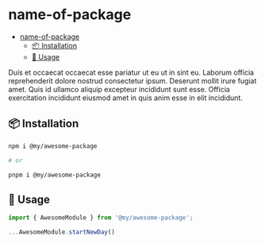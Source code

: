 # name-of-package

- [name-of-package](#name-of-package)
  - [📦 Installation](#-installation)
  - [🚀 Usage](#-usage)

Duis et occaecat occaecat esse pariatur ut eu ut in sint eu. Laborum officia reprehenderit dolore nostrud consectetur ipsum. Deserunt mollit irure fugiat amet. Quis id ullamco aliquip excepteur incididunt sunt esse. Officia exercitation incididunt eiusmod amet in quis anim esse in elit incididunt.

## 📦 Installation

```bash
npm i @my/awesome-package

# or

pnpm i @my/awesome-package
```

## 🚀 Usage

```typescript
import { AwesomeModule } from '@my/awesome-package';

...AwesomeModule.startNewDay()
```